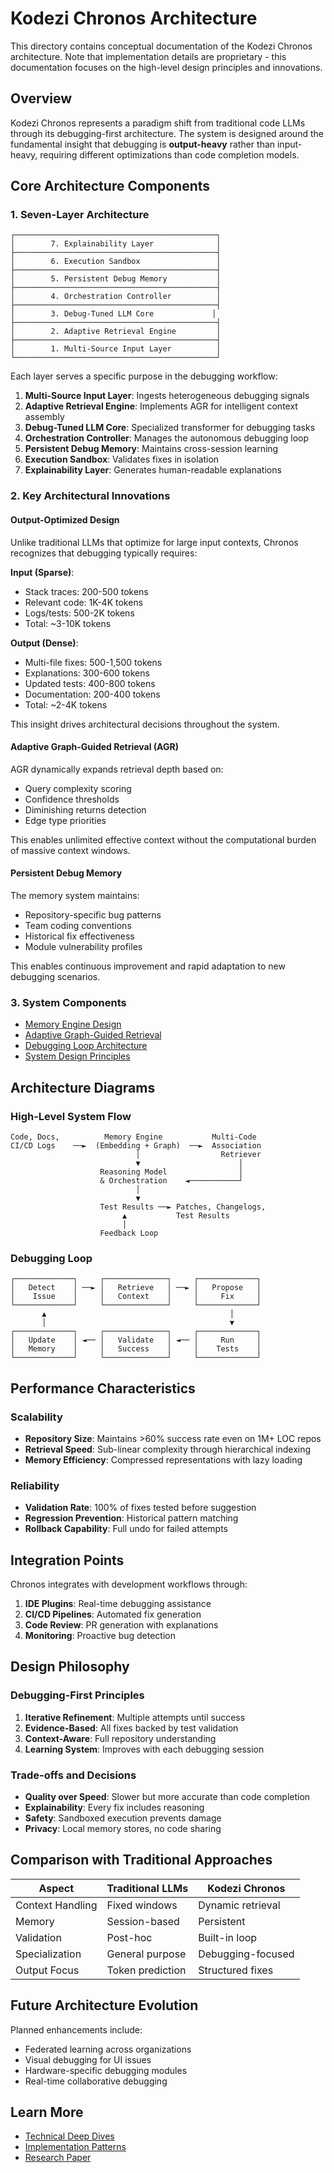 # Kodezi Chronos Architecture

This directory contains conceptual documentation of the Kodezi Chronos architecture. Note that implementation details are proprietary - this documentation focuses on the high-level design principles and innovations.

## Overview

Kodezi Chronos represents a paradigm shift from traditional code LLMs through its debugging-first architecture. The system is designed around the fundamental insight that debugging is **output-heavy** rather than input-heavy, requiring different optimizations than code completion models.

## Core Architecture Components

### 1. Seven-Layer Architecture

```
┌─────────────────────────────────────────────┐
│        7. Explainability Layer              │
├─────────────────────────────────────────────┤
│        6. Execution Sandbox                 │
├─────────────────────────────────────────────┤
│        5. Persistent Debug Memory           │
├─────────────────────────────────────────────┤
│        4. Orchestration Controller          │
├─────────────────────────────────────────────┤
│        3. Debug-Tuned LLM Core             │
├─────────────────────────────────────────────┤
│        2. Adaptive Retrieval Engine         │
├─────────────────────────────────────────────┤
│        1. Multi-Source Input Layer          │
└─────────────────────────────────────────────┘
```

Each layer serves a specific purpose in the debugging workflow:

1. **Multi-Source Input Layer**: Ingests heterogeneous debugging signals
2. **Adaptive Retrieval Engine**: Implements AGR for intelligent context assembly
3. **Debug-Tuned LLM Core**: Specialized transformer for debugging tasks
4. **Orchestration Controller**: Manages the autonomous debugging loop
5. **Persistent Debug Memory**: Maintains cross-session learning
6. **Execution Sandbox**: Validates fixes in isolation
7. **Explainability Layer**: Generates human-readable explanations

### 2. Key Architectural Innovations

#### Output-Optimized Design

Unlike traditional LLMs that optimize for large input contexts, Chronos recognizes that debugging typically requires:

**Input (Sparse)**:
- Stack traces: 200-500 tokens
- Relevant code: 1K-4K tokens
- Logs/tests: 500-2K tokens
- Total: ~3-10K tokens

**Output (Dense)**:
- Multi-file fixes: 500-1,500 tokens
- Explanations: 300-600 tokens
- Updated tests: 400-800 tokens
- Documentation: 200-400 tokens
- Total: ~2-4K tokens

This insight drives architectural decisions throughout the system.

#### Adaptive Graph-Guided Retrieval (AGR)

AGR dynamically expands retrieval depth based on:
- Query complexity scoring
- Confidence thresholds
- Diminishing returns detection
- Edge type priorities

This enables unlimited effective context without the computational burden of massive context windows.

#### Persistent Debug Memory

The memory system maintains:
- Repository-specific bug patterns
- Team coding conventions
- Historical fix effectiveness
- Module vulnerability profiles

This enables continuous improvement and rapid adaptation to new debugging scenarios.

### 3. System Components

- [Memory Engine Design](memory_engine.md)
- [Adaptive Graph-Guided Retrieval](agr_retrieval.md)
- [Debugging Loop Architecture](debugging_loop.md)
- [System Design Principles](system_design.md)

## Architecture Diagrams

### High-Level System Flow

```
Code, Docs,          Memory Engine           Multi-Code
CI/CD Logs    ──►  (Embedding + Graph)  ──►  Association
                            │                  Retriever
                            ▼                      │
                    Reasoning Model                │
                    & Orchestration    ◄───────────┘
                            │
                            ▼
                    Test Results ──► Patches, Changelogs,
                         ▲           Test Results
                         │
                    Feedback Loop
```

### Debugging Loop

```
┌─────────────┐     ┌──────────────┐     ┌─────────────┐
│   Detect    │ ──► │   Retrieve   │ ──► │   Propose   │
│    Issue    │     │   Context    │     │     Fix     │
└─────────────┘     └──────────────┘     └─────────────┘
       ▲                                         │
       │                                         ▼
┌─────────────┐     ┌──────────────┐     ┌─────────────┐
│   Update    │ ◄── │   Validate   │ ◄── │     Run     │
│   Memory    │     │   Success    │     │    Tests    │
└─────────────┘     └──────────────┘     └─────────────┘
```

## Performance Characteristics

### Scalability

- **Repository Size**: Maintains >60% success rate even on 1M+ LOC repos
- **Retrieval Speed**: Sub-linear complexity through hierarchical indexing
- **Memory Efficiency**: Compressed representations with lazy loading

### Reliability

- **Validation Rate**: 100% of fixes tested before suggestion
- **Regression Prevention**: Historical pattern matching
- **Rollback Capability**: Full undo for failed attempts

## Integration Points

Chronos integrates with development workflows through:

1. **IDE Plugins**: Real-time debugging assistance
2. **CI/CD Pipelines**: Automated fix generation
3. **Code Review**: PR generation with explanations
4. **Monitoring**: Proactive bug detection

## Design Philosophy

### Debugging-First Principles

1. **Iterative Refinement**: Multiple attempts until success
2. **Evidence-Based**: All fixes backed by test validation
3. **Context-Aware**: Full repository understanding
4. **Learning System**: Improves with each debugging session

### Trade-offs and Decisions

- **Quality over Speed**: Slower but more accurate than code completion
- **Explainability**: Every fix includes reasoning
- **Safety**: Sandboxed execution prevents damage
- **Privacy**: Local memory stores, no code sharing

## Comparison with Traditional Approaches

| Aspect | Traditional LLMs | Kodezi Chronos |
|--------|------------------|----------------|
| Context Handling | Fixed windows | Dynamic retrieval |
| Memory | Session-based | Persistent |
| Validation | Post-hoc | Built-in loop |
| Specialization | General purpose | Debugging-focused |
| Output Focus | Token prediction | Structured fixes |

## Future Architecture Evolution

Planned enhancements include:
- Federated learning across organizations
- Visual debugging for UI issues
- Hardware-specific debugging modules
- Real-time collaborative debugging

## Learn More

- [Technical Deep Dives](diagrams/)
- [Implementation Patterns](../docs/)
- [Research Paper](../paper/chronos-research.md)